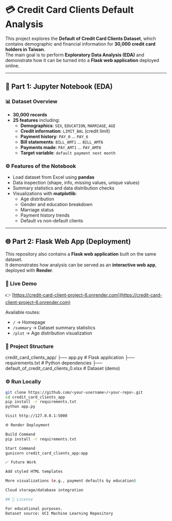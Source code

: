 # 💳 Credit Card Clients Default Analysis

This project explores the **Default of Credit Card Clients Dataset**, which contains demographic and financial information for **30,000 credit card holders in Taiwan**.  
The main goal is to perform **Exploratory Data Analysis (EDA)** and demonstrate how it can be turned into a **Flask web application** deployed online.

---

## 📒 Part 1: Jupyter Notebook (EDA)

### 📊 Dataset Overview
- **30,000 records**  
- **25 features** including:  
  - **Demographics**: `SEX`, `EDUCATION`, `MARRIAGE`, `AGE`  
  - **Credit information**: `LIMIT_BAL` (credit limit)  
  - **Payment history**: `PAY_0` … `PAY_6`  
  - **Bill statements**: `BILL_AMT1` … `BILL_AMT6`  
  - **Payments made**: `PAY_AMT1` … `PAY_AMT6`  
  - **Target variable**: `default payment next month`

### ⚙️ Features of the Notebook
- Load dataset from Excel using **pandas**  
- Data inspection (shape, info, missing values, unique values)  
- Summary statistics and data distribution checks  
- Visualizations with **matplotlib**:
  - Age distribution  
  - Gender and education breakdown  
  - Marriage status  
  - Payment history trends  
  - Default vs non-default clients  

---

## 🌐 Part 2: Flask Web App (Deployment)

This repository also contains a **Flask web application** built on the same dataset.  
It demonstrates how analysis can be served as an **interactive web app**, deployed with **Render**.

### 🚀 Live Demo
👉 [https://credit-card-client-project-6.onrender.com](https://credit-card-client-project-6.onrender.com)

Available routes:
- `/` → Homepage  
- `/summary` → Dataset summary statistics  
- `/plot` → Age distribution visualization  

### 📂 Project Structure
credit_card_clients_app/
├── app.py # Flask application
├── requirements.txt # Python dependencies
├── default_of_credit_card_clients_0.xlsx # Dataset (demo)


### ⚙️ Run Locally

```bash
git clone https://github.com/<your-username>/<your-repo>.git
cd credit_card_clients_app
pip install -r requirements.txt
python app.py

Visit http://127.0.0.1:5000

🌐 Render Deployment

Build Command
pip install -r requirements.txt

Start Command
gunicorn credit_card_clients_app:app

✅ Future Work

Add styled HTML templates

More visualizations (e.g., payment defaults by education)

Cloud storage/database integration

## 📜 License

For educational purposes.  
Dataset source: UCI Machine Learning Repository

